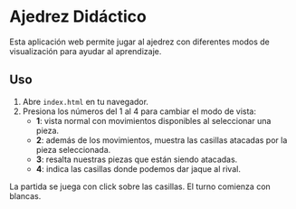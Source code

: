 # Ajedrez Didáctico

Esta aplicación web permite jugar al ajedrez con diferentes modos de visualización para ayudar al aprendizaje.

## Uso

1. Abre `index.html` en tu navegador.
2. Presiona los números del 1 al 4 para cambiar el modo de vista:
   - **1**: vista normal con movimientos disponibles al seleccionar una pieza.
   - **2**: además de los movimientos, muestra las casillas atacadas por la pieza seleccionada.
   - **3**: resalta nuestras piezas que están siendo atacadas.
   - **4**: indica las casillas donde podemos dar jaque al rival.

La partida se juega con click sobre las casillas. El turno comienza con blancas.
